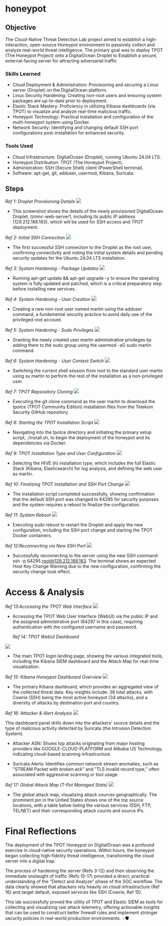# honeypot

## Objective

The Cloud-Native Threat Detection Lab project aimed to establish a high-interaction, open-source Honeypot environment to passively collect and analyze real-world threat intelligence. The primary goal was to deploy TPOT (The Honeypot Project) onto a DigitalOcean Droplet to Establish a secure, external-facing server for attracting adversarial traffic

### Skills Learned


- Cloud Deployment & Administration: Provisioning and securing a Linux server (Droplet) on the DigitalOcean platform.
- Linux Security Hardening: Creating non-root users and ensuring system packages are up-to-date prior to deployment.
- Elastic Stack Mastery: Proficiency in utilizing Kibana dashboards (via TPOT) to visualize and analyze real-time malicious traffic.
- Honeypot Technology: Practical installation and configuration of the multi-honeypot system using Docker.
- Network Security: Identifying and changing default SSH port configurations post-installation for enhanced security.

### Tools Used

- Cloud Infrastructure: DigitalOcean (Droplet), running Ubuntu 24.04 LTS.
- Honeypot Distribution: TPOT (The Honeypot Project).
- Administration: SSH (Secure Shell) client (PowerShell terminal).
- Software: apt-get, git, adduser, usermod, Kibana, Suricata.

## Steps

*Ref 1: Droplet Provisioning Details*
<img src="hpotlab/ref1.png" />

- This screenshot shows the details of the newly provisioned DigitalOcean Droplet, tzmnc-web-server1, including its public IP address (129.212.188.183), which will be used for SSH access and TPOT deployment.


*Ref 2: Initial SSH Connection*
<img src="hpotlab/ref2.png" />

- The first successful SSH connection to the Droplet as the root user, confirming connectivity and noting the initial system details and pending security updates for the Ubuntu 24.04 LTS installation.


*Ref 3: System Hardening - Package Updates*
<img src="hpotlab/ref3.png" />

- Running apt-get update && apt-get upgrade -y to ensure the operating system is fully updated and patched, which is a critical preparatory step before installing new services.

*Ref 4: System Hardening - User Creation*
<img src="hpotlab/ref4.png" />

- Creating a new non-root user named martin using the adduser command, a fundamental security practice to avoid daily use of the privileged root account.

*Ref 5: System Hardening - Sudo Privileges*
<img src="hpotlab/ref5.png" />

- Granting the newly created user martin administrative privileges by adding them to the sudo group using the usermod -aG sudo martin command.

*Ref 6: System Hardening - User Context Switch*
<img src="hpotlab/ref6.png" />

- Switching the current shell session from root to the standard user martin using su martin to perform the rest of the installation as a non-privileged user.

*Ref 7: TPOT Repsository Cloning*
<img src="hpotlab/ref7.png" />

- Executing the git clone command as the user martin to download the tpotce (TPOT Community Edition) installation files from the Telekom Security GitHub repository.

*Ref 8: Starting the TPOT Installation Script*
<img src="hpotlab/ref8.png" />

- Navigating into the tpotce directory and initiating the primary setup script, ./install.sh, to begin the deployment of the honeypot and its dependencies via Docker.
  
*Ref 9: TPOT Installation Type and User Configuration*
<img src="hpotlab/ref9.png" />

- Selecting the HIVE (h) installation type, which includes the full Elastic Stack (Kibana, Elasticsearch) for log analysis, and defining the web user as martin.
  
*Ref 10: Finalizing TPOT Installation and SSH Port Change*
<img src="hpotlab/ref10.png" />

- The installation script completed successfully, showing confirmation that the default SSH port was changed to 64295 for security purposes and the system requires a reboot to finalize the configuration.
  
*Ref 11: System Reboot*
<img src="hpotlab/ref11.png" />

- Executing sudo reboot to restart the Droplet and apply the new configuration, including the SSH port change and starting the TPOT Docker containers.

*Ref 12:Reconnecting via New SSH Port*
<img src="hpotlab/ref12.png" />

- Successfully reconnecting to the server using the new SSH command: ssh -p 64295 root@129.212.188.183. The terminal shows an expected Host Key Change Warning due to the new configuration, confirming the security change took effect.

# Access & Analysis


*Ref 13:Accessing the TPOT Web Interface*
<img src="hpotlab/ref13.png" />

- Accessing the TPOT Web User Interface (WebUI) via the public IP and the assigned administrative port (64297 in this case), requiring authentication with the configured username and password.
  
  *Ref 14: TPOT WebUI Dashboard*
<img src="hpotlab/ref14.png" />

- The main TPOT login landing page, showing the various integrated tools, including the Kibana SIEM dashboard and the Attack Map for real-time visualization.

*Ref 15: Kibana Honeypot Dashboard Overview*
<img src="hpotlab/ref15.png" />

- The primary Kibana dashboard, which provides an aggregated view of the collected threat data. Key insights include: 38 total attacks, with Cowrie (SSH) being the most active honeypot (34 attacks), and a diversity of attacks by destination port and country.

*Ref 16: Attacker & Alert Analysis*
<img src="hpotlab/ref16.png" />

 This dashboard panel drills down into the attackers' source details and the type of malicious activity detected by Suricata (the Intrusion Detection System).

- Attacker ASN: Shows top attacks originating from major hosting providers like GOOGLE-CLOUD-PLATFORM and Alibaba US Technology, indicating cloud-based scanning infrastructure.

- Suricata Alerts: Identifies common network stream anomalies, such as "STREAM Packet with broken ack" and "TLS invalid record type," often associated with aggressive scanning or tool usage.

*Ref 17: Global Attack Map (T-Pot Managed Stats)*
<img src="hpotlab/ref17.png" />

- The global attack map, visualizing attack sources geographically. The prominent pin in the United States shows one of the top source locations, with a table below listing the various services (SSH, FTP, TELNET) and their corresponding attack counts and source IPs.

# Final Reflections

The deployment of the TPOT Honeypot on DigitalOcean was a profound exercise in cloud-native security operations. Within hours, the honeypot began collecting high-fidelity threat intelligence, transforming the cloud server into a digital trap.

The process of hardening the server (Refs 3-12) and then observing the immediate onslaught of traffic (Refs 15-17) provided a direct, practical understanding of the "Detect and Analyze" phase of the SOC workflow. The data clearly showed that attackers rely heavily on cloud infrastructure (Ref 16) and target default, exposed services like SSH (Cowrie, Ref 15).

This lab successfully proved the utility of TPOT and Elastic SIEM as tools for collecting and visualizing raw attack telemetry, offering actionable insights that can be used to construct better firewall rules and implement stronger security policies in real-world production environments. 💡🛡️
